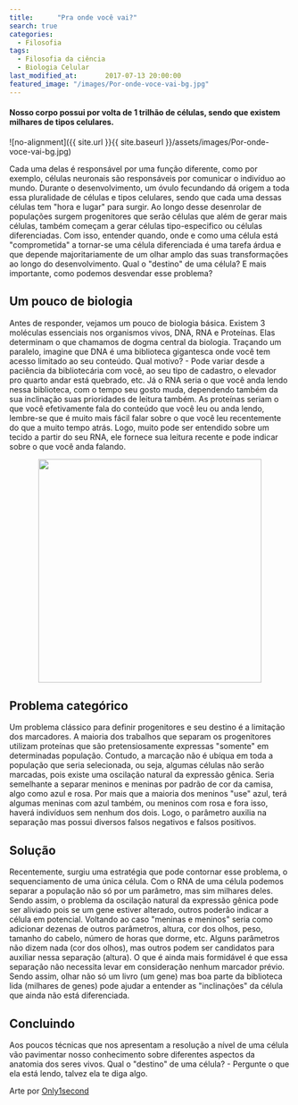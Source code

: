 ```yaml
---
title:      "Pra onde você vai?"
search: true
categories: 
  - Filosofia
tags:
  - Filosofia da ciência
  - Biologia Celular
last_modified_at:       2017-07-13 20:00:00
featured_image: "/images/Por-onde-voce-vai-bg.jpg"
---
```


#### Nosso corpo possui por volta de 1 trilhão de células, sendo que existem milhares de tipos celulares.

![no-alignment]({{ site.url }}{{ site.baseurl }}/assets/images/Por-onde-voce-vai-bg.jpg)

Cada uma delas é responsável por uma função diferente, como por exemplo, células neuronais são responsáveis por comunicar o indivíduo ao mundo. Durante o desenvolvimento, um óvulo fecundando dá origem a toda essa pluralidade de células e tipos celulares, sendo que cada uma dessas células tem "hora e lugar" para surgir. Ao longo desse desenrolar de populações surgem progenitores que serão células que além de gerar mais células, também começam a gerar células tipo-especifico ou células diferenciadas. Com isso, entender quando, onde e como uma célula está "comprometida" a tornar-se uma célula diferenciada é uma tarefa árdua e que depende majoritariamente de um olhar amplo das suas transformações ao longo do desenvolvimento. Qual o "destino" de uma célula? E mais importante, como podemos desvendar esse problema?

## Um pouco de biologia

Antes de responder, vejamos um pouco de biologia básica. Existem 3 moléculas essenciais nos organismos vivos, DNA, RNA e Proteínas. Elas determinam o que chamamos de dogma central da biologia. Traçando um paralelo, imagine que DNA é uma biblioteca gigantesca onde você tem acesso limitado ao seu conteúdo. Qual motivo? - Pode variar desde a paciência da bibliotecária com você, ao seu tipo de cadastro, o elevador pro quarto andar está quebrado, etc. Já o RNA seria o que você anda lendo nessa biblioteca, com o tempo seu gosto muda, dependendo também da sua inclinação suas prioridades de leitura também. As proteínas seriam o que você efetivamente fala do conteúdo que você leu ou anda lendo, lembre-se que é muito mais fácil falar sobre o que você leu recentemente do que a muito tempo atrás. Logo, muito pode ser entendido sobre um tecido a partir do seu RNA, ele fornece sua leitura recente e pode indicar sobre o que você anda falando.

<center><a href="http://3.bp.blogspot.com/-7TtaObC1xs8/Vjd4Z7I4WhI/AAAAAAAAGdY/RGcYCAKuW0E/s1600/14.jpg">
<img class="img-responsive center-block" src="http://3.bp.blogspot.com/-7TtaObC1xs8/Vjd4Z7I4WhI/AAAAAAAAGdY/RGcYCAKuW0E/s1600/14.jpg" width="400" height="400">
</a></center>


## Problema categórico

Um problema clássico para definir progenitores e seu destino é a limitação dos marcadores. A maioria dos trabalhos que separam os progenitores utilizam proteínas que são pretensiosamente expressas "somente" em determinadas população. Contudo, a marcação não é ubíqua em toda a população que seria selecionada, ou seja, algumas células não serão marcadas, pois existe uma oscilação natural da expressão gênica. Seria semelhante a separar meninos e meninas por padrão de cor da camisa, algo como azul e rosa. Por mais que a maioria dos meninos "use" azul, terá algumas meninas com azul também, ou meninos com rosa e fora isso, haverá indivíduos sem nenhum dos dois. Logo, o parâmetro auxilia na separação mas possui diversos falsos negativos e falsos positivos.

## Solução

Recentemente, surgiu uma estratégia que pode contornar esse problema, o sequenciamento de uma única célula. Com o RNA de uma célula podemos separar a população não só por um parâmetro, mas sim milhares deles. Sendo assim, o problema da oscilação natural da expressão gênica pode ser aliviado pois se um gene estiver alterado, outros poderão indicar a célula em potencial. Voltando ao caso "meninas e meninos" seria como adicionar dezenas de outros parâmetros, altura, cor dos olhos, peso, tamanho do cabelo, número de horas que dorme, etc. Alguns parâmetros não dizem nada (cor dos olhos), mas outros podem ser candidatos para auxiliar nessa separação (altura). O que é ainda mais formidável é que essa separação não necessita levar em consideração nenhum marcador prévio. Sendo assim, olhar não só um livro (um gene) mas boa parte da biblioteca lida (milhares de genes) pode ajudar a entender as "inclinações" da célula que ainda não está diferenciada.

## Concluindo

Aos poucos técnicas que nos apresentam a resolução a nível de uma célula vão pavimentar nosso conhecimento sobre diferentes aspectos da anatomia dos seres vivos. Qual o "destino" de uma célula? - Pergunte o que ela está lendo, talvez ela te diga algo.

<p> Arte por <a href="http://only1second.deviantart.com/"> Only1second </a></p>
